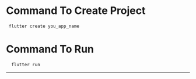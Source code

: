 # Command To Create Project
     flutter create you_app_name
# Command To Run
      flutter run
--------
